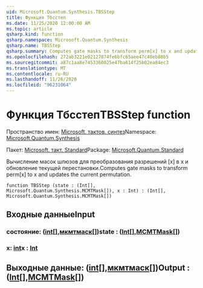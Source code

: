 ```yaml
---
uid: Microsoft.Quantum.Synthesis.TBSStep
title: Функция Тбсстеп
ms.date: 11/25/2020 12:00:00 AM
ms.topic: article
qsharp.kind: function
qsharp.namespace: Microsoft.Quantum.Synthesis
qsharp.name: TBSStep
qsharp.summary: Computes gate masks to transform perm[x] to x and updates the current permutation.
ms.openlocfilehash: 272ab3221e02127074fe6bfc65aee47c40eb88b5
ms.sourcegitcommit: a87c1aa8e7453360025e47ba614f25b02ea84ec3
ms.translationtype: MT
ms.contentlocale: ru-RU
ms.lasthandoff: 11/26/2020
ms.locfileid: "96231064"
---
```

# <a name="tbsstep-function"></a><span data-ttu-id="2e568-102">Функция Тбсстеп</span><span class="sxs-lookup"><span data-stu-id="2e568-102">TBSStep function</span></span>

<span data-ttu-id="2e568-103">Пространство имен: [Microsoft. тактов. синтез](xref:Microsoft.Quantum.Synthesis)</span><span class="sxs-lookup"><span data-stu-id="2e568-103">Namespace: [Microsoft.Quantum.Synthesis](xref:Microsoft.Quantum.Synthesis)</span></span>

<span data-ttu-id="2e568-104">Пакет: [Microsoft. такт. Standard](https://nuget.org/packages/Microsoft.Quantum.Standard)</span><span class="sxs-lookup"><span data-stu-id="2e568-104">Package: [Microsoft.Quantum.Standard](https://nuget.org/packages/Microsoft.Quantum.Standard)</span></span>


<span data-ttu-id="2e568-105">Вычисление масок шлюзов для преобразования разрешений [x] в x и обновление текущей перестановки.</span><span class="sxs-lookup"><span data-stu-id="2e568-105">Computes gate masks to transform perm[x] to x and updates the current permutation.</span></span>

```qsharp
function TBSStep (state : (Int[], Microsoft.Quantum.Synthesis.MCMTMask[]), x : Int) : (Int[], Microsoft.Quantum.Synthesis.MCMTMask[])
```


## <a name="input"></a><span data-ttu-id="2e568-106">Входные данные</span><span class="sxs-lookup"><span data-stu-id="2e568-106">Input</span></span>

### <a name="state--intmcmtmask"></a><span data-ttu-id="2e568-107">состояние: ([int](xref:microsoft.quantum.lang-ref.int)[],[мкмтмаск](xref:Microsoft.Quantum.Synthesis.MCMTMask)[])</span><span class="sxs-lookup"><span data-stu-id="2e568-107">state : ([Int](xref:microsoft.quantum.lang-ref.int)[],[MCMTMask](xref:Microsoft.Quantum.Synthesis.MCMTMask)[])</span></span>




### <a name="x--int"></a><span data-ttu-id="2e568-108">x: [int](xref:microsoft.quantum.lang-ref.int)</span><span class="sxs-lookup"><span data-stu-id="2e568-108">x : [Int](xref:microsoft.quantum.lang-ref.int)</span></span>





## <a name="output--intmcmtmask"></a><span data-ttu-id="2e568-109">Выходные данные: ([int](xref:microsoft.quantum.lang-ref.int)[],[мкмтмаск](xref:Microsoft.Quantum.Synthesis.MCMTMask)[])</span><span class="sxs-lookup"><span data-stu-id="2e568-109">Output : ([Int](xref:microsoft.quantum.lang-ref.int)[],[MCMTMask](xref:Microsoft.Quantum.Synthesis.MCMTMask)[])</span></span>

